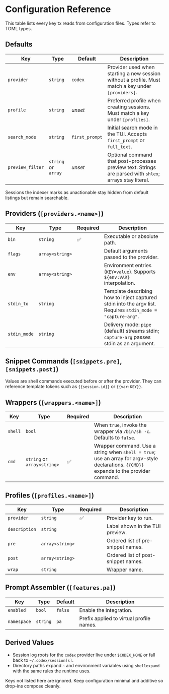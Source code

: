 # Configuration Reference

This table lists every key tx reads from configuration files. Types refer to TOML types.

## Defaults

| Key | Type | Default | Description |
| --- | --- | --- | --- |
| `provider` | `string` | `codex` | Provider used when starting a new session without a profile. Must match a key under `[providers]`. |
| `profile` | `string` | _unset_ | Preferred profile when creating sessions. Must match a key under `[profiles]`. |
| `search_mode` | `string` | `first_prompt` | Initial search mode in the TUI. Accepts `first_prompt` or `full_text`. |
| `preview_filter` | `string` or `array` | _unset_ | Optional command that post-processes preview text. Strings are parsed with `shlex`; arrays stay literal. |

Sessions the indexer marks as unactionable stay hidden from default listings but remain searchable.

## Providers (`[providers.<name>]`)

| Key | Type | Required | Description |
| --- | --- | --- | --- |
| `bin` | `string` | ✅ | Executable or absolute path. |
| `flags` | `array<string>` | | Default arguments passed to the provider. |
| `env` | `array<string>` | | Environment entries (`KEY=value`). Supports `${env:VAR}` interpolation. |
| `stdin_to` | `string` | | Template describing how to inject captured stdin into the argv list. Requires `stdin_mode = "capture-arg"`. |
| `stdin_mode` | `string` | | Delivery mode: `pipe` (default) streams stdin; `capture-arg` passes stdin as an argument. |

## Snippet Commands (`[snippets.pre]`, `[snippets.post]`)

Values are shell commands executed before or after the provider. They can reference template tokens such as `{{session.id}}` or `{{var:KEY}}`.

## Wrappers (`[wrappers.<name>]`)

| Key | Type | Required | Description |
| --- | --- | --- | --- |
| `shell` | `bool` | | When `true`, invoke the wrapper via `/bin/sh -c`. Defaults to `false`. |
| `cmd` | `string` or `array<string>` | ✅ | Wrapper command. Use a string when `shell = true`; use an array for argv-style declarations. `{{CMD}}` expands to the provider command. |

## Profiles (`[profiles.<name>]`)

| Key | Type | Required | Description |
| --- | --- | --- | --- |
| `provider` | `string` | ✅ | Provider key to run. |
| `description` | `string` | | Label shown in the TUI preview. |
| `pre` | `array<string>` | | Ordered list of pre-snippet names. |
| `post` | `array<string>` | | Ordered list of post-snippet names. |
| `wrap` | `string` | | Wrapper name. |

## Prompt Assembler (`[features.pa]`)

| Key | Type | Default | Description |
| --- | --- | --- | --- |
| `enabled` | `bool` | `false` | Enable the integration. |
| `namespace` | `string` | `pa` | Prefix applied to virtual profile names. |

## Derived Values

- Session log roots for the `codex` provider live under `$CODEX_HOME` or fall back to `~/.codex/session[s]`.
- Directory paths expand `~` and environment variables using `shellexpand` with the same rules the runtime uses.

Keys not listed here are ignored. Keep configuration minimal and additive so drop-ins compose cleanly.
